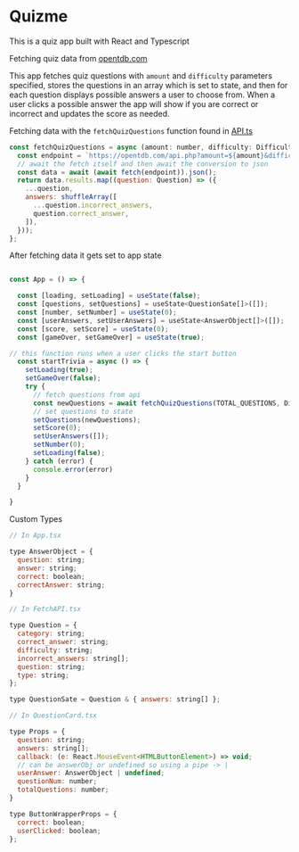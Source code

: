 # Quizme

This is a quiz app built with React and Typescript

Fetching quiz data from [opentdb.com](https://opentdb.com/)

This app fetches quiz questions with `amount` and `difficulty` parameters specified, stores the questions in an array which is set to state, and then for each question displays possible answers a user to choose from. When a user clicks a possible answer the app will show if you are correct or incorrect and updates the score as needed.


Fetching data with the `fetchQuizQuestions` function found in [API.ts](https://github.com/dislersd/quizme/blob/master/src/API.ts)

```javascript
const fetchQuizQuestions = async (amount: number, difficulty: Difficulty) => {
  const endpoint = `https://opentdb.com/api.php?amount=${amount}&difficulty=${difficulty}&type=multiple`;
  // await the fetch itself and then await the conversion to json
  const data = await (await fetch(endpoint)).json();
  return data.results.map((question: Question) => ({
    ...question,
    answers: shuffleArray([
      ...question.incorrect_answers,
      question.correct_answer,
    ]),
  }));
};
```

After fetching data it gets set to app state

```javascript

const App = () => {

  const [loading, setLoading] = useState(false);
  const [questions, setQuestions] = useState<QuestionSate[]>([]);
  const [number, setNumber] = useState(0);
  const [userAnswers, setUserAnswers] = useState<AnswerObject[]>([]);
  const [score, setScore] = useState(0);
  const [gameOver, setGameOver] = useState(true);

// this function runs when a user clicks the start button
  const startTrivia = async () => {
    setLoading(true);
    setGameOver(false);
    try {
      // fetch questions from api
      const newQuestions = await fetchQuizQuestions(TOTAL_QUESTIONS, Difficulty.EASY);
      // set questions to state
      setQuestions(newQuestions);
      setScore(0);
      setUserAnswers([]);
      setNumber(0);
      setLoading(false);
    } catch (error) {
      console.error(error)
    }
  }

}
```

Custom Types

```javascript
// In App.tsx

type AnswerObject = {
  question: string;
  answer: string;
  correct: boolean;
  correctAnswer: string;
}

// In FetchAPI.tsx

type Question = {
  category: string;
  correct_answer: string;
  difficulty: string;
  incorrect_answers: string[];
  question: string;
  type: string;
};

type QuestionSate = Question & { answers: string[] };

// In QuestionCard.tsx

type Props = {
  question: string;
  answers: string[];
  callback: (e: React.MouseEvent<HTMLButtonElement>) => void;
  // can be answerObj or undefined so using a pipe -> |
  userAnswer: AnswerObject | undefined;
  questionNum: number;
  totalQuestions: number;
}

type ButtonWrapperProps = {
  correct: boolean;
  userClicked: boolean;
};

```
